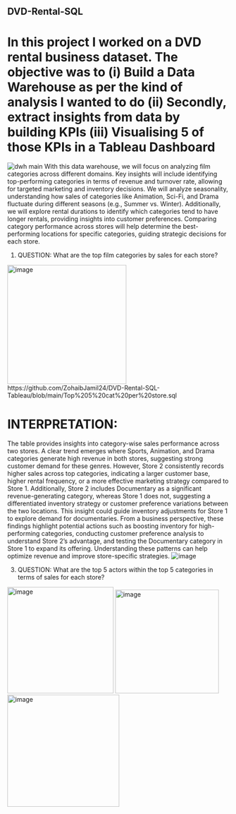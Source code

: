 ## DVD-Rental-SQL
# In this project I worked on a DVD rental business dataset. The objective was to (i) Build a Data Warehouse as per the kind of analysis I wanted to do (ii) Secondly, extract insights from data by building KPIs  (iii) Visualising 5 of those KPIs in a Tableau Dashboard
![dwh main](https://github.com/user-attachments/assets/615f42bc-54ae-4a5f-83c6-24bf1da219c2)
With this data warehouse, we will focus on analyzing film categories across different domains. Key insights will include identifying top-performing categories in terms of revenue and turnover rate, allowing for targeted marketing and inventory decisions. We will analyze seasonality, understanding how sales of categories like Animation, Sci-Fi, and Drama fluctuate during different seasons (e.g., Summer vs. Winter). Additionally, we will explore rental durations to identify which categories tend to have longer rentals, providing insights into customer preferences. Comparing category performance across stores will help determine the best-performing locations for specific categories, guiding strategic decisions for each store.

1)	QUESTION: What are the top film categories by sales for each store?
<img width="270" alt="image" src="https://github.com/user-attachments/assets/f4ef0a12-ee65-44ff-9198-33ceb193a7b5" />
https://github.com/ZohaibJamil24/DVD-Rental-SQL-Tableau/blob/main/Top%205%20cat%20per%20store.sql

# INTERPRETATION: 
The table provides insights into category-wise sales performance across two stores. A clear trend emerges where Sports, Animation, and Drama categories generate high revenue in both stores, suggesting strong customer demand for these genres. However, Store 2 consistently records higher sales across top categories, indicating a larger customer base, higher rental frequency, or a more effective marketing strategy compared to Store 1.
Additionally, Store 2 includes Documentary as a significant revenue-generating category, whereas Store 1 does not, suggesting a differentiated inventory strategy or customer preference variations between the two locations. This insight could guide inventory adjustments for Store 1 to explore demand for documentaries.
From a business perspective, these findings highlight potential actions such as boosting inventory for high-performing categories, conducting customer preference analysis to understand Store 2’s advantage, and testing the Documentary category in Store 1 to expand its offering. Understanding these patterns can help optimize revenue and improve store-specific strategies.
![image](https://github.com/user-attachments/assets/bec31b98-d41c-4154-867a-755ca8b41524)


3)	 QUESTION: What are the top 5 actors within the top 5 categories in terms of sales for each store?
   <img width="241" alt="image" src="https://github.com/user-attachments/assets/e0e31d0a-c632-4be4-8c6c-d702df9cbc3e" />
   <img width="235" alt="image" src="https://github.com/user-attachments/assets/1d51982f-a44e-44c2-a290-ec7e0853920e" />
   <img width="254" alt="image" src="https://github.com/user-attachments/assets/46a908be-5e47-465a-bef6-13587a65cea3" />





